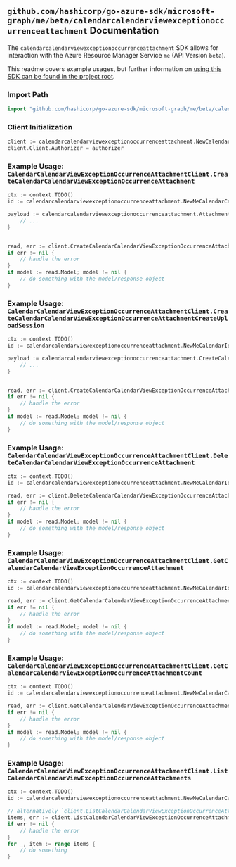 
## `github.com/hashicorp/go-azure-sdk/microsoft-graph/me/beta/calendarcalendarviewexceptionoccurrenceattachment` Documentation

The `calendarcalendarviewexceptionoccurrenceattachment` SDK allows for interaction with the Azure Resource Manager Service `me` (API Version `beta`).

This readme covers example usages, but further information on [using this SDK can be found in the project root](https://github.com/hashicorp/go-azure-sdk/tree/main/docs).

### Import Path

```go
import "github.com/hashicorp/go-azure-sdk/microsoft-graph/me/beta/calendarcalendarviewexceptionoccurrenceattachment"
```


### Client Initialization

```go
client := calendarcalendarviewexceptionoccurrenceattachment.NewCalendarCalendarViewExceptionOccurrenceAttachmentClientWithBaseURI("https://management.azure.com")
client.Client.Authorizer = authorizer
```


### Example Usage: `CalendarCalendarViewExceptionOccurrenceAttachmentClient.CreateCalendarCalendarViewExceptionOccurrenceAttachment`

```go
ctx := context.TODO()
id := calendarcalendarviewexceptionoccurrenceattachment.NewMeCalendarCalendarViewIdExceptionOccurrenceID("eventIdValue", "eventId1Value")

payload := calendarcalendarviewexceptionoccurrenceattachment.Attachment{
	// ...
}


read, err := client.CreateCalendarCalendarViewExceptionOccurrenceAttachment(ctx, id, payload)
if err != nil {
	// handle the error
}
if model := read.Model; model != nil {
	// do something with the model/response object
}
```


### Example Usage: `CalendarCalendarViewExceptionOccurrenceAttachmentClient.CreateCalendarCalendarViewExceptionOccurrenceAttachmentCreateUploadSession`

```go
ctx := context.TODO()
id := calendarcalendarviewexceptionoccurrenceattachment.NewMeCalendarIdCalendarViewIdExceptionOccurrenceID("calendarIdValue", "eventIdValue", "eventId1Value")

payload := calendarcalendarviewexceptionoccurrenceattachment.CreateCalendarCalendarViewExceptionOccurrenceAttachmentCreateUploadSessionRequest{
	// ...
}


read, err := client.CreateCalendarCalendarViewExceptionOccurrenceAttachmentCreateUploadSession(ctx, id, payload)
if err != nil {
	// handle the error
}
if model := read.Model; model != nil {
	// do something with the model/response object
}
```


### Example Usage: `CalendarCalendarViewExceptionOccurrenceAttachmentClient.DeleteCalendarCalendarViewExceptionOccurrenceAttachment`

```go
ctx := context.TODO()
id := calendarcalendarviewexceptionoccurrenceattachment.NewMeCalendarIdCalendarViewIdExceptionOccurrenceIdAttachmentID("calendarIdValue", "eventIdValue", "eventId1Value", "attachmentIdValue")

read, err := client.DeleteCalendarCalendarViewExceptionOccurrenceAttachment(ctx, id)
if err != nil {
	// handle the error
}
if model := read.Model; model != nil {
	// do something with the model/response object
}
```


### Example Usage: `CalendarCalendarViewExceptionOccurrenceAttachmentClient.GetCalendarCalendarViewExceptionOccurrenceAttachment`

```go
ctx := context.TODO()
id := calendarcalendarviewexceptionoccurrenceattachment.NewMeCalendarIdCalendarViewIdExceptionOccurrenceIdAttachmentID("calendarIdValue", "eventIdValue", "eventId1Value", "attachmentIdValue")

read, err := client.GetCalendarCalendarViewExceptionOccurrenceAttachment(ctx, id)
if err != nil {
	// handle the error
}
if model := read.Model; model != nil {
	// do something with the model/response object
}
```


### Example Usage: `CalendarCalendarViewExceptionOccurrenceAttachmentClient.GetCalendarCalendarViewExceptionOccurrenceAttachmentCount`

```go
ctx := context.TODO()
id := calendarcalendarviewexceptionoccurrenceattachment.NewMeCalendarCalendarViewIdExceptionOccurrenceID("eventIdValue", "eventId1Value")

read, err := client.GetCalendarCalendarViewExceptionOccurrenceAttachmentCount(ctx, id)
if err != nil {
	// handle the error
}
if model := read.Model; model != nil {
	// do something with the model/response object
}
```


### Example Usage: `CalendarCalendarViewExceptionOccurrenceAttachmentClient.ListCalendarCalendarViewExceptionOccurrenceAttachments`

```go
ctx := context.TODO()
id := calendarcalendarviewexceptionoccurrenceattachment.NewMeCalendarCalendarViewIdExceptionOccurrenceID("eventIdValue", "eventId1Value")

// alternatively `client.ListCalendarCalendarViewExceptionOccurrenceAttachments(ctx, id)` can be used to do batched pagination
items, err := client.ListCalendarCalendarViewExceptionOccurrenceAttachmentsComplete(ctx, id)
if err != nil {
	// handle the error
}
for _, item := range items {
	// do something
}
```
